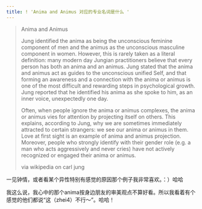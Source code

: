 ```yaml
---
title: ! 'Anima and Animus 对应的专业名词是什么 '
---
```


<blockquote>
  <p>Anima and Animus</p>
  
  <p>Jung identified the anima as being the unconscious feminine component of men and the animus as the unconscious masculine component in women. However, this is rarely taken as a literal definition: many modern day Jungian practitioners believe that every person has both an anima and an animus. Jung stated that the anima and animus act as guides to the unconscious unified Self, and that forming an awareness and a connection with the anima or animus is one of the most difficult and rewarding steps in psychological growth. Jung reported that he identified his anima as she spoke to him, as an inner voice, unexpectedly one day.</p>
  
  <p>Often, when people ignore the anima or animus complexes, the anima or animus vies for attention by projecting itself on others. This explains, according to Jung, why we are sometimes immediately attracted to certain strangers: we see our anima or animus in them. Love at first sight is an example of anima and animus projection. Moreover, people who strongly identify with their gender role (e.g. a man who acts aggressively and never cries) have not actively recognized or engaged their anima or animus.</p>
  
  <p>via wikipedia on carl jung</p>
</blockquote>

<p>一见钟情，或者看某个异性特别有感觉的原因那个例子我非常喜欢。：）哈哈</p>

<p>我这么说，我心中的那个anima按身边朋友的审美观点不算好看。所以我看着有个感觉的他们都说“这（zhei4）不行～”。哈哈！</p>
